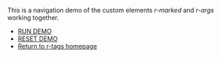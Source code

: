 
This is a navigation demo of the custom elements _r-marked_ and _r-args_ working together.

+ [RUN DEMO](r-args-demo.html?main=r-args%2FMAIN-DEMO.md&other=r-args%2FNAV-DEMO.md)
+ [RESET DEMO](r-args-demo.html)
+ [Return to r-tags homepage](index.html)
